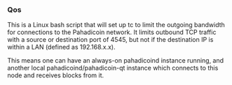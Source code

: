 ### Qos ###

This is a Linux bash script that will set up tc to limit the outgoing bandwidth for connections to the Pahadicoin network. It limits outbound TCP traffic with a source or destination port of 4545, but not if the destination IP is within a LAN (defined as 192.168.x.x).

This means one can have an always-on pahadicoind instance running, and another local pahadicoind/pahadicoin-qt instance which connects to this node and receives blocks from it.

